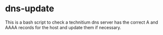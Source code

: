 # dns-update

This is a bash script to check a technitium dns server has the correct A and AAAA records for the host and update them if necessary.
